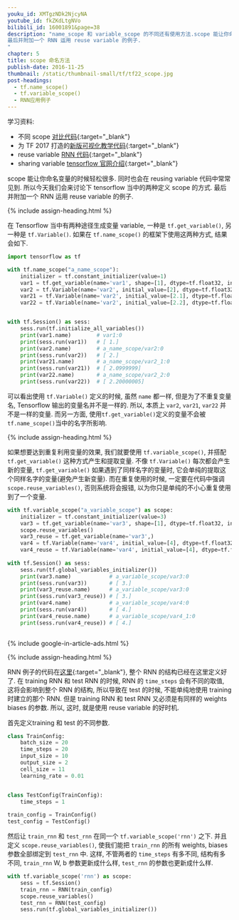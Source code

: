 ```yaml
---
youku_id: XMTgzNDk2NjcyNA
youtube_id: fkZKdLtgNVo
bilibili_id: 16001891&page=38
description: "name_scope 和 variable_scope 的不同还有使用方法.scope 能让你命名变量的时候轻松很多. 同时也会在 reusing variable 代码中常常见到. 所以今天我们会来讨论下 tensorflow 当中的两种定义 scope 的方式.
最后并附加一个 RNN 运用 reuse variable 的例子.
"
chapter: 5
title: scope 命名方法
publish-date: 2016-11-25
thumbnail: /static/thumbnail-small/tf/tf22_scope.jpg
post-headings:
  - tf.name_scope()
  - tf.variable_scope()
  - RNN应用例子
---
```



学习资料:
  * 不同 scope [对比代码](https://github.com/MorvanZhou/tutorials/blob/master/tensorflowTUT/tf22_scope/tf22_scope.py){:target="_blank"}
  * 为 TF 2017 打造的[新版可视化教学代码](https://github.com/MorvanZhou/Tensorflow-Tutorial){:target="_blank"}
  * reuse variable [RNN 代码](https://github.com/MorvanZhou/tutorials/blob/master/tensorflowTUT/tf22_scope/tf22_RNN_scope.py){:target="_blank"}
  * sharing variable [tensorflow 官网介绍](https://www.tensorflow.org/versions/master/how_tos/variable_scope/index.html){:target="_blank"}

scope 能让你命名变量的时候轻松很多. 同时也会在 reusing variable 代码中常常见到. 所以今天我们会来讨论下 tensorflow 当中的两种定义 scope 的方式. 
最后并附加一个 RNN 运用 reuse variable 的例子.



{% include assign-heading.html %}

在 Tensorflow 当中有两种途径生成变量 variable, 一种是 `tf.get_variable()`, 另一种是 `tf.Variable()`. 
如果在 `tf.name_scope()` 的框架下使用这两种方式, 结果会如下. 

```python
import tensorflow as tf

with tf.name_scope("a_name_scope"):
    initializer = tf.constant_initializer(value=1)
    var1 = tf.get_variable(name='var1', shape=[1], dtype=tf.float32, initializer=initializer)
    var2 = tf.Variable(name='var2', initial_value=[2], dtype=tf.float32)
    var21 = tf.Variable(name='var2', initial_value=[2.1], dtype=tf.float32)
    var22 = tf.Variable(name='var2', initial_value=[2.2], dtype=tf.float32)


with tf.Session() as sess:
    sess.run(tf.initialize_all_variables())
    print(var1.name)        # var1:0
    print(sess.run(var1))   # [ 1.]
    print(var2.name)        # a_name_scope/var2:0
    print(sess.run(var2))   # [ 2.]
    print(var21.name)       # a_name_scope/var2_1:0
    print(sess.run(var21))  # [ 2.0999999]
    print(var22.name)       # a_name_scope/var2_2:0
    print(sess.run(var22))  # [ 2.20000005]
```

可以看出使用 `tf.Variable()` 定义的时候, 虽然 `name` 都一样, 但是为了不重复变量名, Tensorflow 输出的变量名并不是一样的. 
所以, 本质上 `var2`, `var21`, `var22` 并不是一样的变量. 而另一方面, 使用`tf.get_variable()`定义的变量不会被`tf.name_scope()`当中的名字所影响.

{% include assign-heading.html %}

如果想要达到重复利用变量的效果, 我们就要使用 `tf.variable_scope()`, 并搭配 `tf.get_variable()` 这种方式产生和提取变量.
不像 `tf.Variable()` 每次都会产生新的变量, `tf.get_variable()` 如果遇到了同样名字的变量时, 它会单纯的提取这个同样名字的变量(避免产生新变量).
而在重复使用的时候, 一定要在代码中强调 `scope.reuse_variables()`, 否则系统将会报错, 以为你只是单纯的不小心重复使用到了一个变量.

```python
with tf.variable_scope("a_variable_scope") as scope:
    initializer = tf.constant_initializer(value=3)
    var3 = tf.get_variable(name='var3', shape=[1], dtype=tf.float32, initializer=initializer)
    scope.reuse_variables()
    var3_reuse = tf.get_variable(name='var3',)
    var4 = tf.Variable(name='var4', initial_value=[4], dtype=tf.float32)
    var4_reuse = tf.Variable(name='var4', initial_value=[4], dtype=tf.float32)
    
with tf.Session() as sess:
    sess.run(tf.global_variables_initializer())
    print(var3.name)            # a_variable_scope/var3:0
    print(sess.run(var3))       # [ 3.]
    print(var3_reuse.name)      # a_variable_scope/var3:0
    print(sess.run(var3_reuse)) # [ 3.]
    print(var4.name)            # a_variable_scope/var4:0
    print(sess.run(var4))       # [ 4.]
    print(var4_reuse.name)      # a_variable_scope/var4_1:0
    print(sess.run(var4_reuse)) # [ 4.]
    
```

{% include google-in-article-ads.html %}

{% include assign-heading.html %}

RNN 例子的代码在[这里](https://github.com/MorvanZhou/tutorials/blob/master/tensorflowTUT/tf22_scope/tf22_RNN_scope.py){:target="_blank"}, 整个 RNN 的结构已经在这里定义好了.
在 training RNN 和 test RNN 的时候, RNN 的 `time_steps` 会有不同的取值, 这将会影响到整个 RNN 的结构, 所以导致在 test 的时候, 不能单纯地使用 training 时建立的那个 RNN. 
但是 training RNN 和 test RNN 又必须是有同样的 weights biases 的参数. 所以, 这时, 就是使用 reuse variable 的好时机.

首先定义training 和 test 的不同参数.

```python
class TrainConfig:
    batch_size = 20
    time_steps = 20
    input_size = 10
    output_size = 2
    cell_size = 11
    learning_rate = 0.01


class TestConfig(TrainConfig):
    time_steps = 1
    
train_config = TrainConfig()
test_config = TestConfig()
```

然后让 `train_rnn` 和 `test_rnn` 在同一个 `tf.variable_scope('rnn')` 之下.
并且定义 `scope.reuse_variables()`, 使我们能把 `train_rnn` 的所有 weights, biases 参数全部绑定到 `test_rnn` 中.
这样, 不管两者的 `time_steps` 有多不同, 结构有多不同, `train_rnn` W, b 参数更新成什么样, `test_rnn` 的参数也更新成什么样.

```python
with tf.variable_scope('rnn') as scope:
    sess = tf.Session()
    train_rnn = RNN(train_config)
    scope.reuse_variables()
    test_rnn = RNN(test_config)
    sess.run(tf.global_variables_initializer())
```
